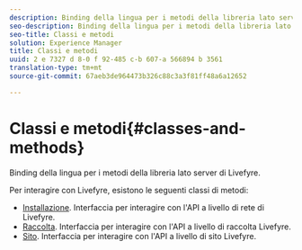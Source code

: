 ```yaml
---
description: Binding della lingua per i metodi della libreria lato server di Livefyre.
seo-description: Binding della lingua per i metodi della libreria lato server di Livefyre.
seo-title: Classi e metodi
solution: Experience Manager
title: Classi e metodi
uuid: 2 e 7327 d 8-0 f 92-485 c-b 607-a 566894 b 3561
translation-type: tm+mt
source-git-commit: 67aeb3de964473b326c88c3a3f81ff48a6a12652

---
```



# Classi e metodi{#classes-and-methods}

Binding della lingua per i metodi della libreria lato server di Livefyre.

Per interagire con Livefyre, esistono le seguenti classi di metodi:

* [Installazione](../c-installing-libraries/c-installing-libraries.md). Interfaccia per interagire con l'API a livello di rete di Livefyre.
* [Raccolta](../c-installing-libraries/c-collection-methods.md#c_collection_methods). Interfaccia per interagire con l'API a livello di raccolta Livefyre.
* [Sito](../c-installing-libraries/c-site-methods.md#c_site_methods). Interfaccia per interagire con l'API a livello di sito Livefyre.

